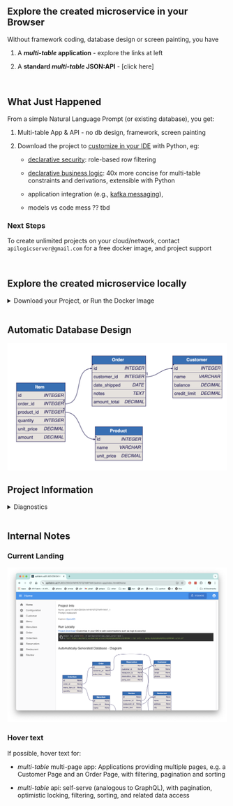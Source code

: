 

## Explore the created microservice in your Browser

Without framework coding, database design or screen painting, you have

1. A ***multi-table* application** - explore the links at left

2. A **standard *multi-table* JSON:API** - [click here]

</br>

## What Just Happened

From a simple Natural Language Prompt (or existing database), you get:

1. Multi-table App & API - no db design, framework, screen painting <br>

2. Download the project to [customize in your IDE](https://apilogicserver.github.io/Docs/Tutorial/#3-customize-and-debug-in-your-ide) with Python, eg:

    * [declarative security](https://apilogicserver.github.io/Docs/Security-Overview/): role-based row filtering<br>

    * [declarative business logic](): 40x more concise for multi-table constraints and derivations, extensible with Python<br>

    * application integration (e.g., [kafka messaging](https://apilogicserver.github.io/Docs/Sample-Integration/)), <br>

    * models vs code mess ?? tbd 
 

### Next Steps

To create unlimited projects on your cloud/network, contact `apilogicserver@gmail.com` for a free docker image, and project support

</br>

## Explore the created microservice locally

<details markdown>
</br>


<summary>Download your Project, or Run the Docker Image</summary>

<br>You can explore this microservice on your own computer

1. Download

    * Observe the project is a set of [models]() - not a huge pile of difficult-to-understtand code

2. Docker

</details>

</br>

## Automatic Database Design

![db-automation](./db-automation.png)

## Project Information


<details markdown>

<summary>Diagnostics </summary>

<br>Name: genai 0182VZ9X3A1MY87STQTMRYWA7_1

Prompt: restaurant

</details>
</br>

## Internal Notes

### Current Landing
![current app-landing](./proj-landing.png)

### Hover text

If possible, hover text for:

* *multi-table* multi-page app: Applications providing multiple pages, e.g. a Customer Page and an Order Page, with filtering, pagination and sorting

* *multi-table* api: self-serve (analogous to GraphQL), with pagination, optimistic locking, filtering, sorting, and related data access